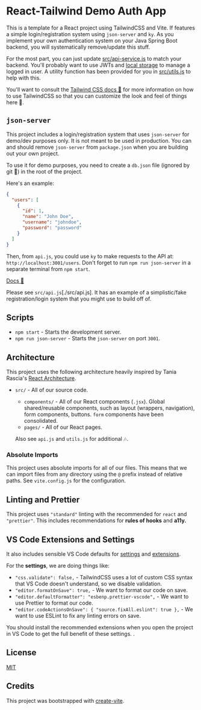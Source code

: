 # React-Tailwind Demo Auth App

This is a template for a React project using TailwindCSS and Vite. If features a simple login/registration system using `json-server` and `ky`. As you implement your own authentication system on your Java Spring Boot backend, you will systematically remove/update this stuff.

For the most part, you can just update [src/api-service.js](./src/api-service.js) to match your backend. You'll probably want to use JWTs and [local storage](https://developer.mozilla.org/en-US/docs/Web/API/Window/localStorage#examples) to manage a logged in user. A utility function has been provided for you in [src/utils.js](./src/utils.js) to help with this.

You'll want to consult the [Tailwind CSS docs 📝](https://tailwindcss.com/docs) for more information on how to use TailwindCSS so that you can customize the look and feel of things here 💄.

## `json-server`

This project includes a login/registration system that uses `json-server` for demo/dev purposes only. It is not meant to be used in production. You can and should remove `json-server` from `package.json` when you are building out your own project.

To use it for demo purposes, you need to create a `db.json` file (ignored by git 🙈) in the root of the project.

Here's an example:

```json
{
  "users": [
    {
      "id": 1,
      "name": "John Doe",
      "username": "johndoe",
      "password": "password"
    }
  ]
}
```

Then, from `api.js`, you could use `ky` to make requests to the API at: `http://localhost:3001/users`. Don't forget to run `npm run json-server` in a separate terminal from `npm start`.

[Docs 📝](https://www.npmjs.com/package/json-server)

Please see `src/api.js`[./src/api.js]. It has an example of a simplistic/fake registration/login system that you might use to build off of.

## Scripts

- `npm start` - Starts the development server.
- `npm run json-server` - Starts the `json-server` on port `3001`.

## Architecture

This project uses the following architecture heavily inspired by Tania Rascia's [React Architecture](https://www.taniarascia.com/react-architecture-directory-structure/).

- `src/` - All of our source code.

  - `components/` - All of our React components (`.jsx`). Global shared/reusable components, such as layout (wrappers, navigation), form components, buttons. `form` components have been consolidated.
  - `pages/` - All of our React pages.

  Also see `api.js` and `utils.js` for additional 🎶.

### Absolute Imports

This project uses absolute imports for all of our files. This means that we can import files from any directory using the `@` prefix instead of relative paths. See `vite.config.js` for the configuration.

## Linting and Prettier

This project uses `"standard"` linting with the recommended for `react` and `"prettier"`. This includes recommendations for **rules of hooks** and **a11y.**

## VS Code Extensions and Settings

It also includes sensible VS Code defaults for [settings](./.vscode/settings.json) and [extensions](./.vscode/extensions.json).

For the **settings**, we are doing things like:

- `"css.validate": false,` - TailwindCSS uses a lot of custom CSS syntax that VS Code doesn't understand, so we disable validation.
- `"editor.formatOnSave": true,` - We want to format our code on save.
- `"editor.defaultFormatter": "esbenp.prettier-vscode",` - We want to use Prettier to format our code.
- `"editor.codeActionsOnSave": { "source.fixAll.eslint": true },` - We want to use ESLint to fix any linting errors on save.

You should install the recommended extensions when you open the project in VS Code to get the full benefit of these settings.
.

## License

[MIT](./LICENSE)

## Credits

This project was bootstrapped with [create-vite](https://vitejs.dev/guide/).
